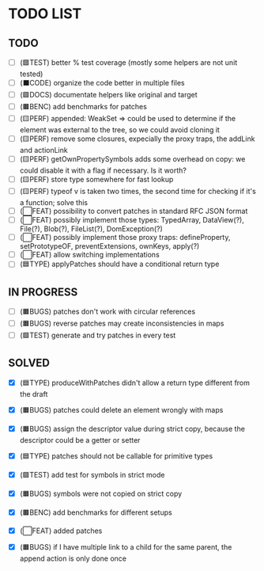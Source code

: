 # TODO LIST

## TODO

- [ ] (🟩TEST) better % test coverage (mostly some helpers are not unit tested)
- [ ] (⬛CODE) organize the code better in multiple files
- [ ] (🟪DOCS) documentate helpers like original and target
- [ ] (🟫BENC) add benchmarks for patches
- [ ] (🟨PERF) appended: WeakSet => could be used to determine if the element was external to the tree, so we could avoid cloning it
- [ ] (🟨PERF) remove some closures, expecially the proxy traps, the addLink and actionLink
- [ ] (🟨PERF) getOwnPropertySymbols adds some overhead on copy: we could disable it with a flag if necessary. Is it worth?
- [ ] (🟨PERF) store type somewhere for fast lookup
- [ ] (🟨PERF) typeof v is taken two times, the second time for checking if it's a function; solve this
- [ ] (⬜FEAT) possibility to convert patches in standard RFC JSON format
- [ ] (⬜FEAT) possibly implement those types: TypedArray, DataView(?), File(?), Blob(?), FileList(?), DomException(?)
- [ ] (⬜FEAT) possibly implement those proxy traps: defineProperty, setPrototypeOF, preventExtensions, ownKeys, apply(?)
- [ ] (⬜FEAT) allow switching implementations
- [ ] (🟦TYPE) applyPatches should have a conditional return type

## IN PROGRESS

- [ ] (🟧BUGS) patches don't work with circular references
- [ ] (🟧BUGS) reverse patches may create inconsistencies in maps
- [ ] (🟩TEST) generate and try patches in every test

## SOLVED

- [x] (🟦TYPE) produceWithPatches didn't allow a return type different from the draft
- [x] (🟧BUGS) patches could delete an element wrongly with maps
- [x] (🟧BUGS) assign the descriptor value during strict copy, because the descriptor could be a getter or setter
- [x] (🟦TYPE) patches should not be callable for primitive types
- [x] (🟩TEST) add test for symbols in strict mode 
- [x] (🟧BUGS) symbols were not copied on strict copy
- [x] (🟫BENC) add benchmarks for different setups
- [x] (⬜FEAT) added patches
- [x] (🟧BUGS) if I have multiple link to a child for the same parent, the append action is only done once


